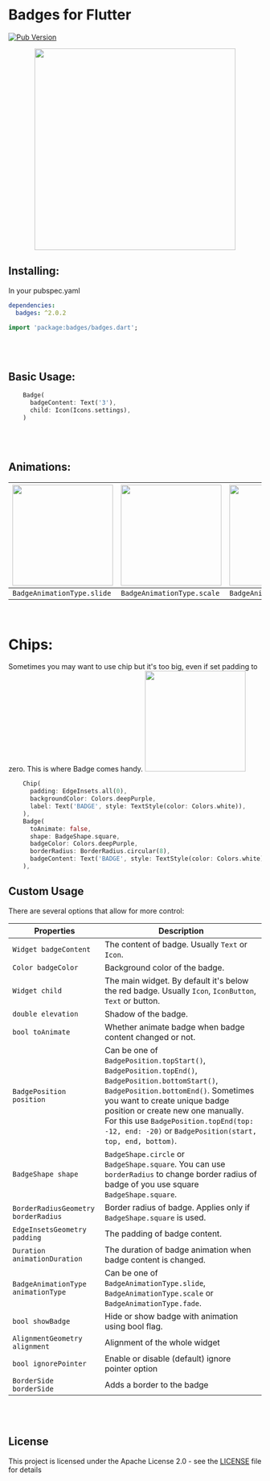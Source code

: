 # Badges for Flutter

[![Pub Version](https://img.shields.io/pub/v/badges?color=blueviolet)](https://pub.dev/packages/badges)

<p align="center">
  <img src="https://raw.githubusercontent.com/yadaniil/flutter_badges/master/images/logo.png" height="400px">
</p>


## Installing:
In your pubspec.yaml
```yaml
dependencies:
  badges: ^2.0.2
```
```dart
import 'package:badges/badges.dart';
```

<br>
<br>

## Basic Usage:
```dart
    Badge(
      badgeContent: Text('3'),
      child: Icon(Icons.settings),
    )
```

<br>
<br>

## Animations:
| <img src="https://raw.githubusercontent.com/yadaniil/flutter_badges/master/images/first_badge_example.gif" height="200px">  | <img src="https://raw.githubusercontent.com/yadaniil/flutter_badges/master/images/second_badge_example.gif" height="200px"> | <img src="https://raw.githubusercontent.com/yadaniil/flutter_badges/master/images/third_badge_example.gif" height="200px"> |
| ------------- | ------------- | ------------ |
| `BadgeAnimationType.slide`  | `BadgeAnimationType.scale`  | `BadgeAnimationType.fade` |
<br>

# Chips:
Sometimes you may want to use chip but it's too big, even if set padding to zero. This is where Badge comes handy.
<img src="https://raw.githubusercontent.com/yadaniil/flutter_badges/master/images/chip_badge_example.png" height="200px">
```dart
    Chip(
      padding: EdgeInsets.all(0),
      backgroundColor: Colors.deepPurple,
      label: Text('BADGE', style: TextStyle(color: Colors.white)),
    ),
    Badge(
      toAnimate: false,
      shape: BadgeShape.square,
      badgeColor: Colors.deepPurple,
      borderRadius: BorderRadius.circular(8),
      badgeContent: Text('BADGE', style: TextStyle(color: Colors.white)),
    ),
```


## Custom Usage
There are several options that allow for more control:

|  Properties  |   Description   |
|--------------|-----------------|
| `Widget badgeContent` | The content of badge. Usually `Text` or `Icon`. |
| `Color badgeColor` | Background color of the badge. |
| `Widget child` | The main widget. By default it's below the red badge. Usually `Icon`, `IconButton`, `Text` or button. |
| `double elevation` | Shadow of the badge. |
| `bool toAnimate` | Whether animate badge when badge content changed or not. |
| `BadgePosition position` | Can be one of `BadgePosition.topStart()`, `BadgePosition.topEnd()`, `BadgePosition.bottomStart()`, `BadgePosition.bottomEnd()`. Sometimes you want to create unique badge position or create new one manually. For this use `BadgePosition.topEnd(top: -12, end: -20)` or `BadgePosition(start, top, end, bottom)`. |
| `BadgeShape shape` | `BadgeShape.circle` or `BadgeShape.square`. You can use `borderRadius` to change border radius of badge of you use square `BadgeShape.square`. |
| `BorderRadiusGeometry borderRadius` | Border radius of badge. Applies only if `BadgeShape.square` is used. |
| `EdgeInsetsGeometry padding` | The padding of badge content. |
| `Duration animationDuration` | The duration of badge animation when badge content is changed. |
| `BadgeAnimationType animationType` | Can be one of `BadgeAnimationType.slide`, `BadgeAnimationType.scale` or `BadgeAnimationType.fade`. |
| `bool showBadge` | Hide or show badge with animation using bool flag. |
| `AlignmentGeometry alignment` | Alignment of the whole widget |
| `bool ignorePointer` | Enable or disable (default) ignore pointer option |
| `BorderSide borderSide` | Adds a border to the badge |

<br>
<br>

## License
This project is licensed under the Apache License 2.0 - see the [LICENSE](LICENSE) file for details
